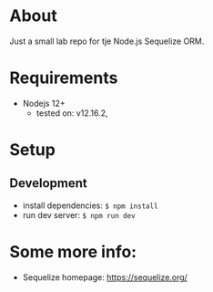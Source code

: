 # About 
Just a small lab repo for tje Node.js Sequelize ORM.

# Requirements
* Nodejs 12+  
    * tested on: v12.16.2, 

# Setup
## Development
* install dependencies: `$ npm install`
* run dev server:  `$ npm run dev`

# Some more info:
* Sequelize homepage: https://sequelize.org/

